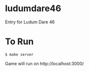 # ludumdare46
Entry for Ludum Dare 46

# To Run
```
$ make server
```

Game will run on http://localhost:3000/
